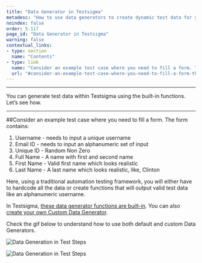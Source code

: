 ```yaml
---
title: "Data Generator in Testsigma"
metadesc: "How to use data generators to create dynamic test data for your test cases"
noindex: false
order: 5.117
page_id: "Data Generator in Testsigma"
warning: false
contextual_links:
- type: section
  name: "Contents"
- type: link
  name: "Consider an example test case where you need to fill a form. The form contains:"
  url: "#consider-an-example-test-case-where-you-need-to-fill-a-form-the-form-contains"
---
```


---

You can generate test data within Testsigma using the built-in functions. Let’s see how.

---
##Consider an example test case where you need to fill a form. The form contains:

1. Username - needs to input a unique username
2. Email ID - needs to input an alphanumeric set of input
3. Unique ID - Random Non Zero 
4. Full Name - A name with first and second name 
5. First Name - Valid first name which looks realistic 
6. Last Name - A last name which looks realistic, like, Clinton

Here, using a traditional automation testing framework, you will either have to hardcode all the data or create functions that will output valid test data like an alphanumeric username.

In Testsigma, [these data generator functions are built-in](https://testsigma.com/docs/test-data/data-generators/default-list/). You can also [create your own Custom Data Generator](https://testsigma.com/tutorials/addons/how-create-addons-test-data-generators/).

Check the gif below to understand how to use both default and custom Data Generators.

![Data Generation in Test Steps ](https://docs.testsigma.com/images/data-generator/testdata-generator-username-test-steps.gif)

![Data Generation in Test Steps](https://docs.testsigma.com/images/data-generator/test-datatypesdata-generator.gif)

